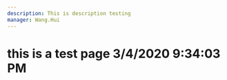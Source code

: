 ```yaml
---
description: This is description testing
manager: Wang.Hui
---
```

# this is a test page 3/4/2020 9:34:03 PM